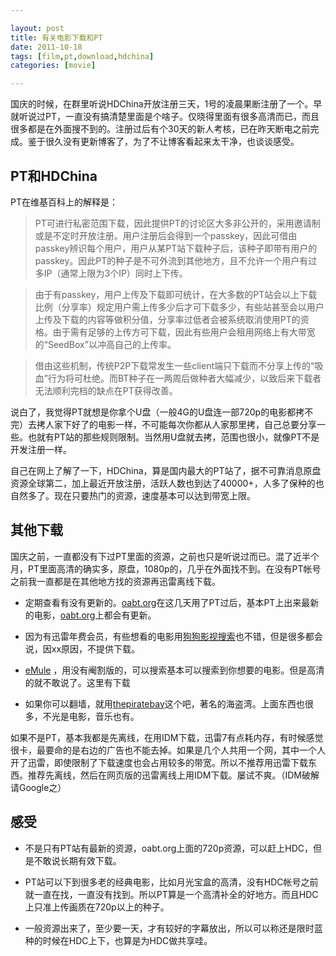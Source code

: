 ```yaml
---

layout: post
title: 有关电影下载和PT
date: 2011-10-18
tags: [film,pt,download,hdchina]
categories: [movie]

---
```


国庆的时候，在群里听说HDChina开放注册三天，1号的凌晨果断注册了一个。早就听说过PT，一直没有搞清楚里面是个啥子。仅晓得里面有很多高清而已，而且很多都是在外面搜不到的。注册过后有个30天的新人考核，已在昨天断电之前完成。鉴于很久没有更新博客了，为了不让博客看起来太干净，也谈谈感受。

## PT和HDChina

PT在维基百科上的解释是：

> PT可进行私密范围下载，因此提供PT的讨论区大多非公开的，采用邀请制或是不定时开放注册。用户注册后会得到一个passkey，因此可借由passkey辨识每个用户，用户从某PT站下载种子后，该种子即带有用户的passkey。因此PT的种子是不可外流到其他地方，且不允许一个用户有过多IP（通常上限为3个IP）同时上下传。

> 由于有passkey，用户上传及下载即可统计，在大多数的PT站会以上下载比例（分享率）规定用户需上传多少后才可下载多少，有些站甚至会以用户上传及下载的内容等做积分值，分享率过低者会被系统取消使用PT的资格。由于需有足够的上传方可下载，因此有些用户会租用网络上有大带宽的“SeedBox”以冲高自己的上传率。

> 借由这些机制，传统P2P下载常发生一些client端只下载而不分享上传的“吸血”行为将可杜绝。而BT种子在一两周后做种者大幅减少，以致后来下载者无法顺利完档的缺点在PT获得改善。

说白了，我觉得PT就想是你拿个U盘（一般4G的U盘连一部720p的电影都拷不完）去拷人家下好了的电影一样，不可能每次你都从人家那里拷，自己总要分享一些。也就有PT站的那些规则限制。当然用U盘就去拷，范围也很小，就像PT不是开发注册一样。

自己在网上了解了一下，HDChina，算是国内最大的PT站了，据不可靠消息原盘资源全球第二，加上最近开放注册，活跃人数也到达了40000+，人多了保种的也自然多了。现在只要热门的资源，速度基本可以达到带宽上限。

<!-- more -->

## 其他下载

国庆之前，一直都没有下过PT里面的资源，之前也只是听说过而已。混了近半个月，PT里面高清的确实多，原盘，1080p的，几乎在外面找不到。在没有PT帐号之前我一直都是在其他地方找的资源再迅雷离线下载。

- 定期查看有没有更新的。[oabt.org](http://oabt.org/)在这几天用了PT过后，基本PT上出来最新的电影，[oabt.org](http://oabt.org/)上都会有更新。

- 因为有迅雷年费会员，有些想看的电影用[狗狗影视搜索](http://movie.gougou.com/?)也不错，但是很多都会说，因xx原因，不提供下载。

- [eMule](http://emulefans.com/) ，用没有阉割版的，可以搜索基本可以搜索到你想要的电影。但是高清的就不敢说了。这里有下载

- 如果你可以翻墙，就用[thepiratebay](http://thepiratebay.org/)这个吧，著名的海盗湾。上面东西也很多，不光是电影，音乐也有。

如果不是PT，基本我都是先离线，在用IDM下载，迅雷7有点耗内存，有时候感觉很卡，最要命的是右边的广告也不能去掉。如果是几个人共用一个网，其中一个人开了迅雷，即使限制了下载速度也会占用较多的带宽。所以不推荐用迅雷下载东西。推荐先离线，然后在网页版的迅雷离线上用IDM下载。屡试不爽。（IDM破解请Google之）

## 感受
- 不是只有PT站有最新的资源，oabt.org上面的720p资源，可以赶上HDC，但是不敢说长期有效下载。

- PT站可以下到很多老的经典电影，比如月光宝盒的高清，没有HDC帐号之前就一直在找，一直没有找到。所以PT算是一个高清补全的好地方。而且HDC上只准上传画质在720p以上的种子。

- 一般资源出来了，至少要一天，才有较好的字幕放出，所以可以称还是限时蓝种的时候在HDC上下，也算是为HDC做共享哇。